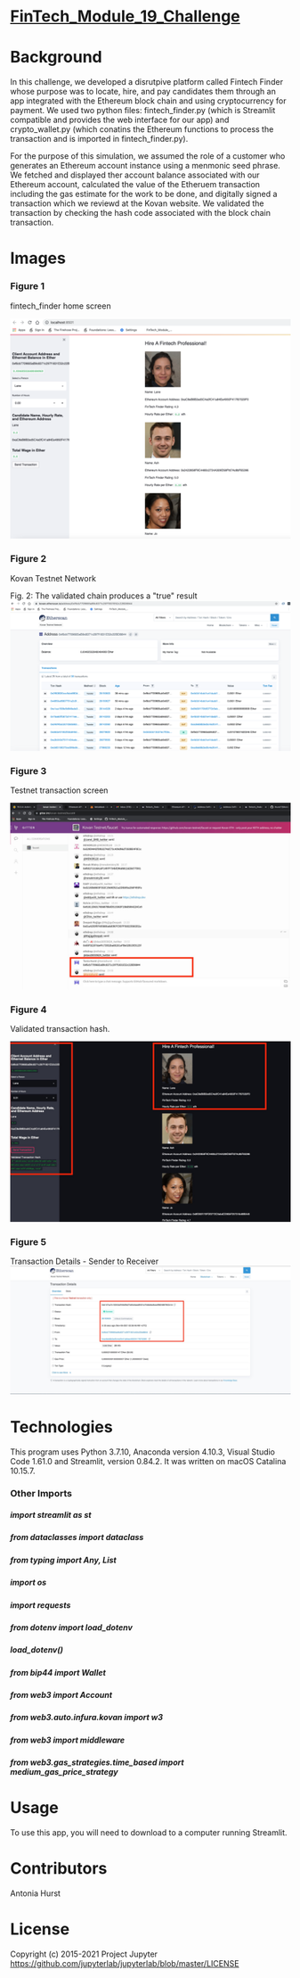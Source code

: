 # [FinTech_Module_19_Challenge](https://github.com/toniahurst/FinTech_Module_19_Challenge)

# Background

In this challenge, we developed a disrutpive platform called Fintech Finder whose purpose was to locate, hire, and pay candidates them through an app integrated with the Ethereum block chain and using cryptocurrency for payment. We used two python files: fintech_finder.py (which is Streamlit compatible and provides the web interface for our app) and crypto_wallet.py (which conatins the Ethereum functions to process the transaction and is imported in fintech_finder.py). 

For the purpose of this simulation, we assumed the role of a customer who generates an Ethereum account instance using a menmonic seed phrase. We fetched and displayed ther account balance associated with our Ethereum account, calculated the value of the Etheruem transaction including the gas estimate for the work to be done, and digitally signed a transaction which we reviewd at the Kovan website. We validated the transaction by checking the hash code associated with the block chain transaction.

# Images
### Figure 1
fintech_finder home screen

![Fig 1 - ](https://github.com/toniahurst/FinTech_Module_19_Challenge/blob/main/images/Figure-1.png)

### Figure 2
Kovan Testnet Network

Fig. 2: The validated chain produces a "true" result
![Fig 2 - ](https://github.com/toniahurst/FinTech_Module_19_Challenge/blob/main/images/Figure-2.png)

### Figure 3
Testnet transaction screen

![Fig 3 - ](https://github.com/toniahurst/FinTech_Module_19_Challenge/blob/main/images/Figure-3.jpeg)

### Figure 4
Validated transaction hash.

![Fig 4 - ](https://github.com/toniahurst/FinTech_Module_19_Challenge/blob/main/images/Figure-4.jpeg)

### Figure 5
Transaction Details - Sender to Receiver
![Fig 5 - ](https://github.com/toniahurst/FinTech_Module_19_Challenge/blob/main/images/Figure-5.jpeg)


# Technologies

This program uses Python 3.7.10, Anaconda version 4.10.3, Visual Studio Code 1.61.0 and Streamlit, version 0.84.2. It was written on macOS Catalina 10.15.7.

### Other Imports
##### import streamlit as st
##### from dataclasses import dataclass
##### from typing import Any, List
##### import os
##### import requests
##### from dotenv import load_dotenv
##### load_dotenv()
##### from bip44 import Wallet
##### from web3 import Account
##### from web3.auto.infura.kovan import w3
##### from web3 import middleware
##### from web3.gas_strategies.time_based import medium_gas_price_strategy

# Usage
To use this app, you will need to download to a computer running Streamlit. 

# Contributors

Antonia Hurst

# License
Copyright (c) 2015-2021 Project Jupyter https://github.com/jupyterlab/jupyterlab/blob/master/LICENSE



